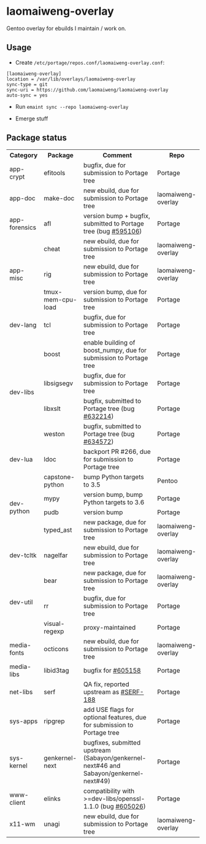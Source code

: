 laomaiweng-overlay
==================

Gentoo overlay for ebuilds I maintain / work on.

Usage
-----

* Create `/etc/portage/repos.conf/laomaiweng-overlay.conf`:

```
[laomaiweng-overlay]
location = /var/lib/overlays/laomaiweng-overlay
sync-type = git
sync-uri = https://github.com/laomaiweng/laomaiweng-overlay
auto-sync = yes
```
* Run `emaint sync --repo laomaiweng-overlay`

* Emerge stuff


Package status
--------------

<table>
  <tr><th>Category</th><th>Package</th><th>Comment</th><th>Repo</th></tr>
  <tr><td rowspan=1>app-crypt</td><td>efitools</td><td>bugfix, due for submission to Portage tree</td><td>Portage</td></tr>
  <tr><td rowspan=1>app-doc</td><td>make-doc</td><td>new ebuild, due for submission to Portage tree</td><td>laomaiweng-overlay</td></tr>
  <tr><td rowspan=1>app-forensics</td><td>afl</td><td>version bump + bugfix, submitted to Portage tree (bug <a href="https://bugs.gentoo.org/show_bug.cgi?id=595106">#595106</a>)</td><td>Portage</td></tr>
  <tr><td rowspan=3>app-misc</td><td>cheat</td><td>new ebuild, due for submission to Portage tree</td><td>laomaiweng-overlay</td></tr>
  <tr><td>rig</td><td>new ebuild, due for submission to Portage tree</td><td>laomaiweng-overlay</td></tr>
  <tr><td>tmux-mem-cpu-load</td><td>version bump, due for submission to Portage tree</td><td>Portage</td></tr>
  <tr><td rowspan=1>dev-lang</td><td>tcl</td><td>bugfix, due for submission to Portage tree</td><td>Portage</td></tr>
  <tr><td rowspan=4>dev-libs</td><td>boost</td><td>enable building of boost_numpy, due for submission to Portage tree</td><td>Portage</td></tr>
  <tr><td>libsigsegv</td><td>bugfix, due for submission to Portage tree</td><td>Portage</td></tr>
  <tr><td>libxslt</td><td>bugfix, submitted to Portage tree (bug <a href="https://bugs.gentoo.org/show_bug.cgi?id=632214">#632214</a>)<td>Portage</td></tr>
  <tr><td>weston</td><td>bugfix, submitted to Portage tree (bug <a href="https://bugs.gentoo.org/show_bug.cgi?id=634572">#634572</a>)<td>Portage</td></tr>
  <tr><td rowspan=1>dev-lua</td><td>ldoc</td><td>backport PR #266, due for submission to Portage tree</td><td>Portage</td></tr>
  <tr><td rowspan=4>dev-python</td><td>capstone-python</td><td>bump Python targets to 3.5</td><td>Pentoo</td></tr>
  <tr><td>mypy</td><td>version bump, bump Python targets to 3.6</td><td>Portage</td></tr>
  <tr><td>pudb</td><td>version bump</td><td>Portage</td></tr>
  <tr><td>typed_ast</td><td>new package, due for submission to Portage tree</td><td>laomaiweng-overlay</td></tr>
  <tr><td rowspan=1>dev-tcltk</td><td>nagelfar</td><td>new ebuild, due for submission to Portage tree</td><td>laomaiweng-overlay</td></tr>
  <tr><td rowspan=3>dev-util</td><td>bear</td><td>new package, due for submission to Portage tree</td><td>laomaiweng-overlay</td></tr>
  <tr><td>rr</td><td>bugfix, due for submission to Portage tree</td><td>Portage</td></tr>
  <tr><td>visual-regexp</td><td>proxy-maintained</td><td>Portage</td></tr>
  <tr><td rowspan=1>media-fonts</td><td>octicons</td><td>new ebuild, due for submission to Portage tree</td><td>laomaiweng-overlay</td></tr>
  <tr><td rowspan=1>media-libs</td><td>libid3tag</td><td>bugfix for <a href="https://bugs.gentoo.org/show_bug.cgi?id=605158">#605158</a></td><td>Portage</td></tr>
  <tr><td rowspan=1>net-libs</td><td>serf</td><td>QA fix, reported upstream as <a href="https://issues.apache.org/jira/browse/SERF-188">#SERF-188</a></td><td>Portage</td></tr>
  <tr><td rowspan=1>sys-apps</td><td>ripgrep</td><td>add USE flags for optional features, due for submission to Portage tree</td><td>Portage</td></tr>
  <tr><td rowspan=1>sys-kernel</td><td>genkernel-next</td><td>bugfixes, submitted upstream (Sabayon/genkernel-next#46 and Sabayon/genkernel-next#49)</td><td>Portage</td></tr>
  <tr><td rowspan=1>www-client</td><td>elinks</td><td>compatibility with >=dev-libs/openssl-1.1.0 (bug <a href="https://bugs.gentoo.org/show_bug.cgi?id=605026">#605026</a>)</td><td>Portage</td></tr>
  <tr><td rowspan=1>x11-wm</td><td>unagi</td><td>new ebuild, due for submission to Portage tree</td><td>laomaiweng-overlay</td></tr>
</table>

